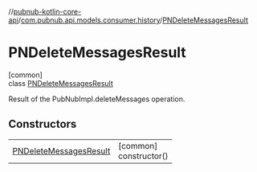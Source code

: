 //[pubnub-kotlin-core-api](../../../index.md)/[com.pubnub.api.models.consumer.history](../index.md)/[PNDeleteMessagesResult](index.md)

# PNDeleteMessagesResult

[common]\
class [PNDeleteMessagesResult](index.md)

Result of the PubNubImpl.deleteMessages operation.

## Constructors

| | |
|---|---|
| [PNDeleteMessagesResult](-p-n-delete-messages-result.md) | [common]<br>constructor() |
